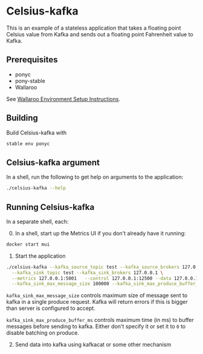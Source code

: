 # Celsius-kafka

This is an example of a stateless application that takes a floating point
Celsius value from Kafka and sends out a floating point Fahrenheit value to
Kafka.

## Prerequisites

- ponyc
- pony-stable
- Wallaroo

See [Wallaroo Environment Setup Instructions](https://github.com/sendence/wallaroo/book/getting-started/setup.md).

## Building

Build Celsius-kafka with

```bash
stable env ponyc
```

## Celsius-kafka argument

In a shell, run the following to get help on arguments to the application:

```bash
./celsius-kafka --help
```

## Running Celsius-kafka

In a separate shell, each:

0. In a shell, start up the Metrics UI if you don't already have it running:

```bash
docker start mui
```

1. Start the application

```bash
./celsius-kafka --kafka_source_topic test --kafka_source_brokers 127.0.0.1 \
  --kafka_sink_topic test --kafka_sink_brokers 127.0.0.1 \
  --metrics 127.0.0.1:5001   --control 127.0.0.1:12500 --data 127.0.0.1:12501 \
  --kafka_sink_max_message_size 100000 --kafka_sink_max_produce_buffer_ms 10
```

`kafka_sink_max_message_size` controls maximum size of message sent to kafka in
a single produce request. Kafka will return errors if this is bigger than server
is configured to accept.

`kafka_sink_max_produce_buffer_ms` controls maximum time (in ms) to buffer
messages before sending to kafka. Either don't specify it or set it to `0` to
disable batching on produce.

2. Send data into kafka using kafkacat or some other mechanism
